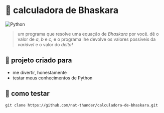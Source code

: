# 💭 calculadora de Bhaskara
![Python](https://img.shields.io/badge/python-3670A0?style=for-the-badge&logo=python&logoColor=ffdd54)
> um programa que resolve uma equação de *Bhaskara* por você.
> dê o valor de *a*, *b* e *c*, e o programa lhe devolve os valores possíveis da *variável* e o valor do *delta!*

## 📝 projeto criado para
  - me divertir, honestamente
  - testar meus conhecimentos de Python

## 🧭 como testar
  ```
  git clone https://github.com/nat-thunder/calculadora-de-bhaskara.git
  ```
